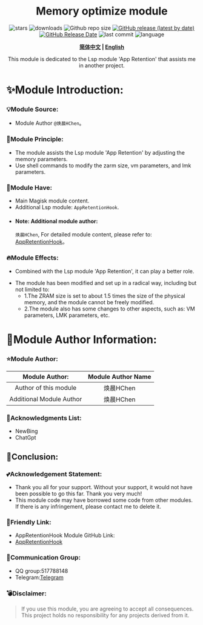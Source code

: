 <div align="center">
<h1>Memory optimize module</h1>

![stars](https://img.shields.io/github/stars/HChenX/BGAppRetention?style=flat)
![downloads](https://img.shields.io/github/downloads/HChenX/BGAppRetention/total)
![Github repo size](https://img.shields.io/github/repo-size/HChenX/BGAppRetention)
[![GitHub release (latest by date)](https://img.shields.io/github/v/release/HChenX/BGAppRetention)](https://github.com/HChenX/BGAppRetention/releases)
[![GitHub Release Date](https://img.shields.io/github/release-date/HChenX/BGAppRetention)](https://github.com/HChenX/BGAppRetention/releases)
![last commit](https://img.shields.io/github/last-commit/HChenX/BGAppRetention?style=flat)
![language](https://img.shields.io/badge/language-shell-purple)

<p><b><a href="README.md">简体中文</a> | <a href="README-en.md">English</a> </b></p>
<p>This module is dedicated to the Lsp module 'App Retention' that assists me in another project.</p>
</div>

# ✨Module Introduction:

### 💡Module Source:

- Module Author `@焕晨HChen`。

### 🌟Module Principle:

- The module assists the Lsp module 'App Retention' by adjusting the memory parameters.
- Use shell commands to modify the zarm size, vm parameters, and lmk parameters.

### 💫Module Have:

- Main Magisk module content.
- Additional Lsp module: `AppRetentionHook`.
- #### Note: Additional module author:
  `焕晨HChen`, For detailed module content, please refer to: [AppRetentionHook](https://github.com/HChenX/AppRetentionHook)。

### 🔥Module Effects:

- Combined with the Lsp module 'App Retention', it can play a better role.

* The module has been modified and set up in a radical way, including but not limited to:
    * 1.The ZRAM size is set to about 1.5 times the size of the physical memory, and the module
      cannot be freely
      modified.
    * 2.The module also has some changes to other aspects, such as: VM parameters, LMK parameters,
      etc.

# 👑Module Author Information:

### ⭐Module Author:

|      Module Author:      | Module Author Name |
|:------------------------:|:------------------:|
|  Author of this module   |      焕晨HChen       |
| Additional Module Author |      焕晨HChen       |

### 🌹Acknowledgments List:

- NewBing
- ChatGpt

## 🎉Conclusion:

### 💕Acknowledgement Statement:

- Thank you all for your support. Without your support, it would not have been possible to go this
  far. Thank you
  very much!
- This module code may have borrowed some code from other modules. If there is any infringement,
  please contact me to
  delete it.

### 🎵Friendly Link:

- AppRetentionHook Module GitHub Link:
- [AppRetentionHook](https://github.com/HChenX/AppRetentionHook)

### 📢Communication Group:

- QQ group:517788148
- Telegram:[Telegram](https://t.me/HChen_AppRetention)

### 💣Disclaimer:

> If you use this module, you are agreeing to accept all consequences.
> This project holds no responsibility for any projects derived from it.
